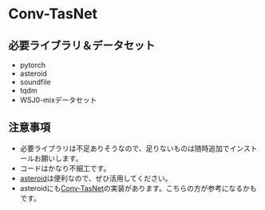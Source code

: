 # Conv-TasNet

## 必要ライブラリ＆データセット
  - pytorch
  - asteroid
  - soundfile
  - tqdm
  - WSJ0-mixデータセット
  
## 注意事項
  - 必要ライブラリは不足ありそうなので、足りないものは随時追加でインストールお願いします。
  - コードはかなり不細工です。
  - [asteroid](https://github.com/asteroid-team/asteroid)は便利なので、ぜひ活用してください。
  - asteroidにも[Conv-TasNet](https://github.com/asteroid-team/asteroid/tree/master/egs/librimix/ConvTasNet)の実装があります。こちらの方が参考になるかもです。
